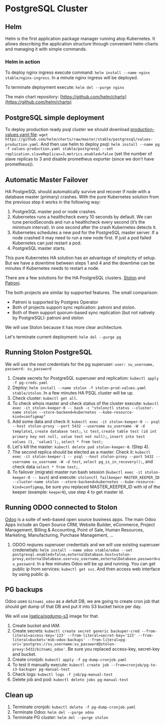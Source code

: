 # PostgreSQL Cluster

## Helm

Helm is the first application package manager running atop Kubernetes. It allows describing the application structure through convenient helm-charts and managing it with simple commands.

### Helm in action

To deploy nginx ingress execute command: `helm install --name nginx stable/nginx-ingress`. In a minute nginx ingress will be deployed.

To terminate deployment execute: `helm del --purge nginx`

The main chart repository: [https://github.com/helm/charts](https://github.com/helm/charts)

## PostgreSQL simple deployment

To deploy production ready psql cluster we should download [production-values.yaml file](https://github.com/helm/charts/raw/master/stable/postgresql/values-production.yaml): `wget https://github.com/helm/charts/raw/master/stable/postgresql/values-production.yaml`. And then use helm to deploy psql: `helm install --name pg -f values-production.yaml stable/postgresql --set replication.slaveReplicas=3,metrics.enabled=false` (set the number of slave replicas to 3 and disable prometheus exporter (since we don't have prometheus)).

## Automatic Master Failover

HA PostgreSQL should automatically survive and recover if node with a database master (primary) crashes. With the pure Kubernetes solution from the previous step it works in the following way:

1) PostgreSQL master pod or node crashes.
2) Kubernetes runs a healthcheck every 10 seconds by default. We can tune periodSeconds and run a healthcheck every second (it’s the minimum interval). In one second after the crash Kubernetes detects it.
3) Kubernetes schedules a new pod for the PostgreSQL master server. If a node crashed it may need to run a new node first. If just a pod failed Kubernetes can just restart a pod.
4) PostgreSQL master starts.

This pure Kubernetes HA solution has an advantage of simplicity of setup. But we have a downtime between steps 1 and 4 and the downtime can be minutes if Kubernetes needs to restart a node.

There are a few solutions for the HA PostgreSQL clusters. [Stolon](https://github.com/sorintlab/stolon) and [Patroni](https://github.com/zalando/patroni).

The both projects are similar by supported features. The small comparison:

- Patroni is supported by Postgres Operator
- Both of projects support sync replication: patroni and stolon.
- Both of them support quorum-based sync replication (but not natively by PostgreSQL): patroni and stolon

We will use Stolon because it has more clear architecture.

Let's terminate current deployment: `helm del --purge pg`

## Running Stolon PostgreSQL

We will use the next credentials for the pg superuser: `user: su_username, password: su_password`

1) Create secrets for PostgreSQL superuser and replication: `kubectl apply -f pg-creds.yaml`
2) Deploy: `helm install --name stolon -f stolon-prod-values.yaml stable/stolon`. In a few minutes HA PSQL cluster will be up.
3) Check cluster: `kubectl get all`.
4) To check whois master and check status of the cluster execute: `kubectl exec -it stolon-keeper-0 -- bash -c "stolonctl status --cluster-name stolon --store-backend=kubernetes --kube-resource-kind=configmap"`
5) Add some data and check it: `kubectl exec -it stolon-keeper-0 -- psql --host stolon-proxy --port 5432 --username su_username -W -d template1`, `create database test;`, `\c test`, `create table test (id int primary key not null, value text not null);`, `insert into test values (1, 'value1');`, `select * from test;`
6) Let's kill the master: `kubectl delete pod stolon-keeper-0`. (Step 4).
7) The second replica should be elected as a master. Check it: `kubectl exec -it stolon-keeper-1 -- psql --host stolon-proxy --port 5432 --username su_username -W -d test`, `select pg_is_in_recovery();`, and check data `select * from test;`.
8) To failover (migrate) master run bash session (`kubectl exec -it stolon-keeper-0 -- bash`) and execute: `stolonctl failkeeper MASTER_KEEPER_ID --cluster-name stolon --store-backend=kubernetes --kube-resource-kind=configmap`, be sure you replaced MASTER_KEEPER_ID with id of the keeper (example: `keeper0`), use step 4 to get master id.

## Running ODOO connected to Stolon

[Odoo](https://www.odoo.com/) is a suite of web-based open source business apps. The main Odoo Apps include an Open Source CRM, Website Builder, eCommerce, Project Management, Billing & Accounting, Point of Sale, Human Resources, Marketing, Manufacturing, Purchase Management, ...

1) ODOO reqiures superuser credentials and we will use existing superuser credenetials: `helm install --name odoo stable/odoo --set postgresql.enabled=false,externalDatabase.host=stolon-proxy,externalDatabase.user=su_username,externalDatabase.password=su_password`. In a few minutes Odoo will be up and running. You can get public ip from services: `kubectl get svc`. And then access web interface by using public ip.

## PG backups

Odoo uses `bitnami_odoo` as a defult DB, we are going to create cron job that should get dump of that DB and put it into S3 bucket twice per day.

We will use [lgatica/pgdump-s3](https://hub.docker.com/r/lgatica/pgdump-s3) image for that.

1) Create bucket and IAM.
2) Create secrets: `kubectl create secret generic backuper-cred --from-literal=access-key='123' --from-literal=secret-key='123' --from-literal=bucket='msb-odoo-backups' --from-literal=pg-uri='postgres://su_username:su_password@stolon-proxy:5432/bitnami_odoo'`. Be sure you replaced access-key, secret-key and bucket.
3) Create cronjob: `kubectl apply -f pg-dump-cronjob.yaml`
4) To test it manually execute: `kubectl create job --from=cronjob/pg-to-s3-backuper pg-manual-test`
5) Check logs: `kubectl logs -f job/pg-manual-test`
6) Delete job and pod: `kubectl delete jobs pg-manual-test`

## Clean up

1) Terminate cronjob: `kubectl delete -f pg-dump-cronjob.yaml`
2) Terminate Odoo: `helm del --purge odoo`
3) Terminate PG cluster: `helm del --purge stolon`
